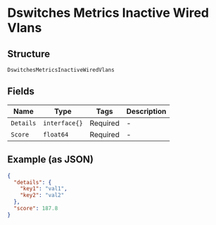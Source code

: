 
# Dswitches Metrics Inactive Wired Vlans

## Structure

`DswitchesMetricsInactiveWiredVlans`

## Fields

| Name | Type | Tags | Description |
|  --- | --- | --- | --- |
| `Details` | `interface{}` | Required | - |
| `Score` | `float64` | Required | - |

## Example (as JSON)

```json
{
  "details": {
    "key1": "val1",
    "key2": "val2"
  },
  "score": 187.8
}
```

